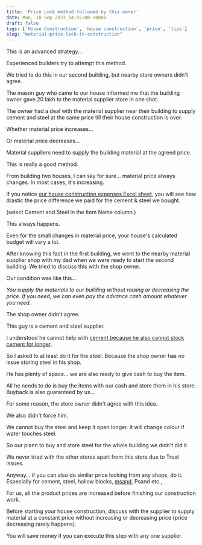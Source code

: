 ```yaml
---
title: 'Price Lock method followed by this owner'
date: Mon, 18 Sep 2023 14:55:00 +0000
draft: false
tags: ['House Construction', 'house construction', 'price', 'tips']
slug: "material-price-lock-in-construction"
---
```


This is an advanced strategy…

Experienced builders try to attempt this method.

We tried to do this in our second building, but nearby store owners didn't agree.

The mason guy who came to our house informed me that the building owner gave 20 lakh to the material supplier store in one shot.

The owner had a deal with the material supplier near their building to supply cement and steel at the same price till their house construction is over.

Whether material price increases…

Or material price decreases…

Material suppliers need to supply the building material at the agreed price.

This is really a good method.

From building two houses, I can say for sure… material price always changes. In most cases, it's increasing.

If you notice [our house construction expenses Excel sheet](https://houseconstructionguide.com/our-house-construction-expenses/), you will see how drastic the price difference we paid for the cement & steel we bought. 

(select Cement and Steel in the Item Name column.)

This always happens.

Even for the small changes in material price, your house's calculated budget will vary a lot.

After knowing this fact in the first building, we went to the nearby material supplier shop with my dad when we were ready to start the second building. We tried to discuss this with the shop owner.

Our condition was like this…

_You supply the materials to our building without raising or decreasing the price. If you need, we can even pay the advance cash amount whatever you need._

The shop owner didn't agree.

This guy is a cement and steel supplier.

I understood he cannot help with [cement because he also cannot stock cement for longer](https://houseconstructionguide.com/cement-expiry-date/).

So I asked to at least do it for the steel. Because the shop owner has no issue storing steel in his shop.

He has plenty of space… we are also ready to give cash to buy the item.

All he needs to do is buy the items with our cash and store them in his store. Buyback is also guaranteed by us…

For some reason, the store owner didn't agree with this idea.

We also didn't force him.

We cannot buy the steel and keep it open longer. It will change colour if water touches steel.

So our plann to buy and store steel for the whole building we didn't did it.

We never tried with the other stores apart from this store due to Trust issues.

Anyway… if you can also do similar price locking from any shops, do it. Especially for cement, steel, hallow blocks, [msand](https://houseconstructionguide.com/buying-msand-jelly-like-a-pro/), Psand etc.,

For us, all the product prices are increased before finishing our construction work.

Before starting your house construction, discuss with the supplier to supply material at a constant price without increasing or decreasing price (price decreasing rarely happens).

You will save money if you can execute this step with any one supplier.